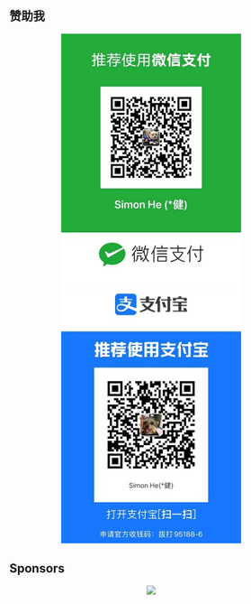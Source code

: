 ## 赞助我
<div align="center">
<img src="./wechat.jpg" alt="wechat" height="450" >
<img src="./zfb.jpg" alt="zfb" height="450" >
</div>


## Sponsors

<p align="center">
  <a href="https://cdn.jsdelivr.net/gh/Simon-He95/sponsor@main/sponsors.svg">
    <img src="https://cdn.jsdelivr.net/gh/Simon-He95/sponsor@main/sponsors.svg"/>
  </a>
</p>
